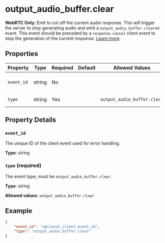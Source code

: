 # output_audio_buffer.clear

**WebRTC Only:** Emit to cut off the current audio response. This will trigger the server to
stop generating audio and emit a `output_audio_buffer.cleared` event. This 
event should be preceded by a `response.cancel` client event to stop the 
generation of the current response.
[Learn more](/docs/guides/realtime-model-capabilities#client-and-server-events-for-audio-in-webrtc).


## Properties

| Property | Type | Required | Default | Allowed Values | Description |
| -------- | ---- | -------- | ------- | -------------- | ----------- |
| `event_id` | string | No |  |  | The unique ID of the client event used for error handling. |
| `type` | string | Yes |  | `output_audio_buffer.clear` | The event type, must be `output_audio_buffer.clear`. |

## Property Details

### `event_id`

The unique ID of the client event used for error handling.

**Type**: string

### `type` (required)

The event type, must be `output_audio_buffer.clear`.

**Type**: string

**Allowed values**: `output_audio_buffer.clear`

## Example

```json
{
    "event_id": "optional_client_event_id",
    "type": "output_audio_buffer.clear"
}

```

